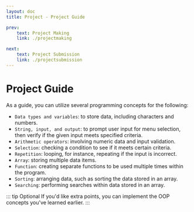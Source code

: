 ```yaml
---
layout: doc
title: Project - Project Guide

prev:
    text: Project Making
    link: ./projectmaking

next:
    text: Project Submission
    link: ./projectsubmission
---
```


# Project Guide
As a guide, you can utilize several programming concepts for the following:
- `Data types and variables`: to store data, including characters and numbers.
- `String, input, and output`: to prompt user input for menu selection, then verify if the given input meets specified criteria.
- `Arithmetic operators`: involving numeric data and input validation.
- `Selection`: checking a condition to see if it meets certain criteria.
- `Repetition`: looping, for instance, repeating if the input is incorrect.
- `Array`: storing multiple data items.
- `Function`: creating separate functions to be used multiple times within the program.
- `Sorting`: arranging data, such as sorting the data stored in an array.
- `Searching`: performing searches within data stored in an array.

::: tip Optional
If you'd like extra points, you can implement the OOP concepts you've learned earlier.
:::